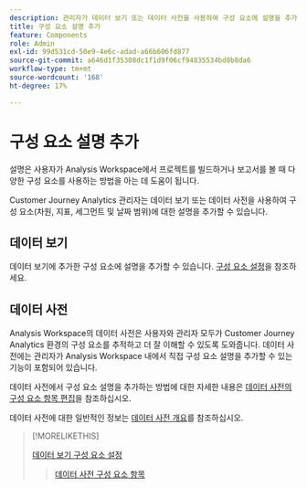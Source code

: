 ```yaml
---
description: 관리자가 데이터 보기 또는 데이터 사전을 사용하여 구성 요소에 설명을 추가하는 방법을 알아봅니다.
title: 구성 요소 설명 추가
feature: Components
role: Admin
exl-id: 99d531cd-50e9-4e6c-adad-a66b606fd877
source-git-commit: a646d1f35308dc1f1d9f06cf94835534bd8b8da6
workflow-type: tm+mt
source-wordcount: '168'
ht-degree: 17%

---
```


# 구성 요소 설명 추가

설명은 사용자가 Analysis Workspace에서 프로젝트를 빌드하거나 보고서를 볼 때 다양한 구성 요소를 사용하는 방법을 아는 데 도움이 됩니다.

Customer Journey Analytics 관리자는 데이터 보기 또는 데이터 사전을 사용하여 구성 요소(차원, 지표, 세그먼트 및 날짜 범위)에 대한 설명을 추가할 수 있습니다.

## 데이터 보기

데이터 보기에 추가한 구성 요소에 설명을 추가할 수 있습니다. [구성 요소 설정](/help/data-views/component-settings/overview.md)을 참조하세요.

## 데이터 사전

Analysis Workspace의 데이터 사전은 사용자와 관리자 모두가 Customer Journey Analytics 환경의 구성 요소를 추적하고 더 잘 이해할 수 있도록 도와줍니다. 데이터 사전에는 관리자가 Analysis Workspace 내에서 직접 구성 요소 설명을 추가할 수 있는 기능이 포함되어 있습니다.

데이터 사전에서 구성 요소 설명을 추가하는 방법에 대한 자세한 내용은 [데이터 사전의 구성 요소 항목 편집](/help/components/data-dictionary/edit-entries-data-dictionary.md)을 참조하십시오.

데이터 사전에 대한 일반적인 정보는 [데이터 사전 개요](/help/components/data-dictionary/data-dictionary-overview.md)를 참조하십시오.

>[!MORELIKETHIS]
>
>[데이터 보기 구성 요소 설정](/help/data-views/component-settings/overview.md)
>>[데이터 사전 구성 요소 항목](/help/components/data-dictionary/edit-entries-data-dictionary.md)
>
